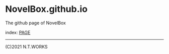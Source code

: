 # NovelBox.github.io

The github page of NovelBox

index: [PAGE](http://novelbox.github.io/)

---
(C)2021 N.T.WORKS
